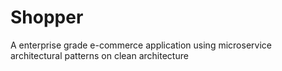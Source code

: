 # Shopper
A enterprise grade e-commerce application using microservice architectural patterns on clean architecture
